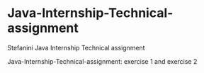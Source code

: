 # Java-Internship-Technical-assignment
Stefanini Java Internship Technical assignment

Java-Internship-Technical-assignment: exercise 1 and exercise 2
